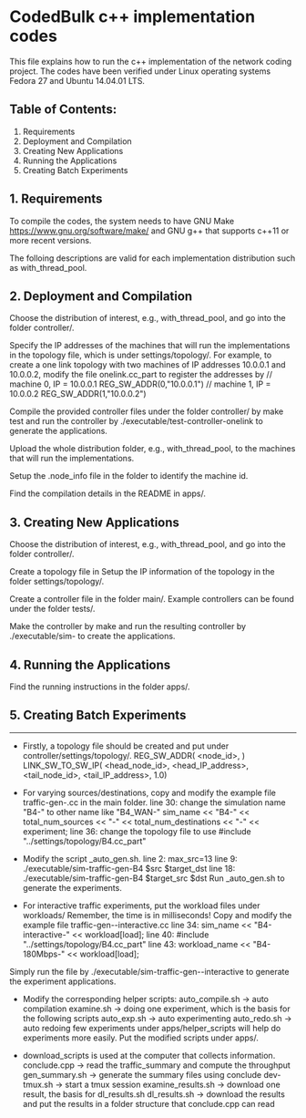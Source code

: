 # CodedBulk c++ implementation codes

This file explains how to run the c++ implementation of the network coding project. The codes have been verified under Linux operating systems Fedora 27 and Ubuntu 14.04.01 LTS.

## Table of Contents:

1. Requirements
2. Deployment and Compilation
3. Creating New Applications
4. Running the Applications
5. Creating Batch Experiments

## 1. Requirements

To compile the codes, the system needs to have GNU Make
    https://www.gnu.org/software/make/
and GNU g++ that supports c++11 or more recent versions.

The folloing descriptions are valid for each implementation
distribution such as with_thread_pool.


## 2. Deployment and Compilation

Choose the distribution of interest, e.g., with_thread_pool,
and go into the folder controller/.

Specify the IP addresses of the machines that will run the 
implementations in the topology file, which is under
settings/topology/. For example, to create a one link topology
with two machines of IP addresses 10.0.0.1 and 10.0.0.2,
modify the file onelink.cc_part to register the addresses by
    // machine 0, IP = 10.0.0.1
    REG_SW_ADDR(0,"10.0.0.1") 
    // machine 1, IP = 10.0.0.2
    REG_SW_ADDR(1,"10.0.0.2")

Compile the provided controller files under the folder
controller/ by
    make test
and run the controller by
    ./executable/test-controller-onelink
to generate the applications.

Upload the whole distribution folder, e.g., with_thread_pool,
to the machines that will run the implementations.

Setup the .node_info file in the folder to identify the 
machine id.

Find the compilation details in the README in apps/. 


## 3. Creating New Applications

Choose the distribution of interest, e.g., with_thread_pool,
and go into the folder controller/.

Create a topology file in Setup the IP information of the topology
in the folder settings/topology/.

Create a controller file in the folder main/. Example controllers
can be found under the folder tests/.

Make the controller by
    make
and run the resulting controller by 
    ./executable/sim-<controller name>
to create the applications.


## 4. Running the Applications

Find the running instructions in the folder apps/.


## 5. Creating Batch Experiments
-----------------------------

- Firstly, a topology file should be created and put under controller/settings/topology/.
REG_SW_ADDR( <node_id>, <one addresses for local socket> )
LINK_SW_TO_SW_IP( <head_node_id>, <head_IP_address>,  <tail_node_id>, <tail_IP_address>, 1.0)

- For varying sources/destinations, copy and modify the example file
    traffic-gen-<topology name>.cc
in the main folder. 
line 30: change the simulation name "B4-" to other name like "B4_WAN-"
    sim_name << "B4-" << total_num_sources << "-" << total_num_destinations << "-" << experiment;
line 36: change the topology file to use
    #include "../settings/topology/B4.cc_part"

- Modify the script <topology name>_auto_gen.sh.
line 2:  max_src=13
line 9:    ./executable/sim-traffic-gen-B4 $src $target_dst
line 18:   ./executable/sim-traffic-gen-B4 $target_src $dst
Run <topology name>_auto_gen.sh to generate the experiments.

- For interactive traffic experiments, put the workload files under workloads/
Remember, the time is in milliseconds!
Copy and modify the example file
    traffic-gen-<topology name>-interactive.cc
line 34:
    sim_name << "B4-interactive-" << workload[load];
line 40:
    #include "../settings/topology/B4.cc_part"
line 43:
    workload_name << "B4-180Mbps-" << workload[load];

Simply run the file by ./executable/sim-traffic-gen-<topology name>-interactive
to generate the experiment applications.

- Modify the corresponding helper scripts:
auto_compile.sh   -> auto compilation
examine.sh        -> doing one experiment, which is the basis for the following scripts
auto_exp.sh       -> auto experimenting
auto_redo.sh      -> auto redoing few experiments
under apps/helper_scripts will help do experiments more easily.
Put the modified scripts under apps/.

- download_scripts is used at the computer that collects information.
conclude.cpp       -> read the traffic_summary and compute the throughput
gen_summary.sh     -> generate the summary files using conclude
dev-tmux.sh        -> start a tmux session
examine_results.sh -> download one result, the basis for dl_results.sh
dl_results.sh      -> download the results and put the results in a folder structure 
                      that conclude.cpp can read
